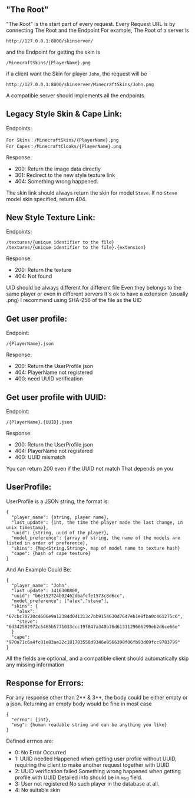 ## "The Root"
"The Root" is the start part of every request.
Every Request URL is by connecting The Root and the Endpoint
For example, The Root of a server is

    http://127.0.0.1:8000/skinserver/

and the Endpoint for getting the skin is

    /MinecraftSkins/{PlayerName}.png

if a client want the Skin for player `John`, the request will be

    http://127.0.0.1:8000/skinserver/MinecraftSkins/John.png

A compatible server should implements all the endpoints.

## Legacy Style Skin & Cape Link:
Endpoints:

    For Skins：/MinecraftSkins/{PlayerName}.png
    For Capes：/MinecraftCloaks/{PlayerName}.png

Response:

- 200: Return the image data directly
- 301: Redirect to the new style texture link
- 404: Something wrong happened.

The skin link should always return the skin for model `Steve`.
If no `Steve` model skin specified, return 404.

## New Style Texture Link:
Endpoints:

    /textures/{unique identifier to the file}
    /textures/{unique identifier to the file}.{extension}

Response:

- 200: Return the texture
- 404: Not found

UID should be always different for different file
Even they belongs to the same player or even in different servers
It's ok to have a extension (usually .png)
I recommend using SHA-256 of the file as the UID

## Get user profile:
Endpoint:

    /{PlayerName}.json

Response:

- 200: Return the UserProfile json
- 404: PlayerName not registered
- 400: need UUID verification

## Get user profile with UUID:
Endpoint:

    /{PlayerName}.{UUID}.json

Response:

- 200: Return the UserProfile json
- 404: PlayerName not registered
- 400: UUID mismatch

You can return 200 even if the UUID not match
That depends on you

## UserProfile:
UserProfile is a JSON string, the format is:

    {
      "player_name": {string, player name},
      "last_update": {int, the time the player made the last change, in unix timestamp},
      "uuid": {string, uuid of the player},
      "model_preference": {array of string, the name of the models are listed in order of preference},
      "skins": {Map<String,String>, map of model name to texture hash}
      "cape": {hash of cape texture}
    }

And An Example Could Be:

    {
      "player_name": "John",
      "last_update": 1416300800,
      "uuid": "b6e152724b02462dbafcfe1573c8d6cc",
      "model_preference": ["alex","steve"],
      "skins": {
        "alex": "67cbc70720c4666e9a12384d041313c7bb9154630d7647eb1e8fba0c461275c6",
        "steve": "6d342582972c5465b5771033ccc19f847a340b76d6131129666299eb2d6ce66e"
      }
      "cape": "970a71c6a4fc81e83ae22c181703558d9346e0566390f06fb93d09fcc9783799"
    }

All the fields are optional, and a compatible client should automatically skip
any missing information

## Response for Errors:
For any response other than 2** & 3**,
the body could be either empty or a json.
Returning an empty body would be fine in most case

    {
      "errno": {int},
      "msg": {human readable string and can be anything you like}
    }

Defined errnos are:
- 0: No Error Occurred
- 1: UUID needed
     Happened when getting user profile without UUID, requiring
     the client to make another request together with UUID
- 2: UUID verification failed
     Something wrong happened when getting profile with UUID
     Detailed info should be in `msg` field.
- 3: User not registered
     No such player in the database at all.
- 4: No suitable skin
